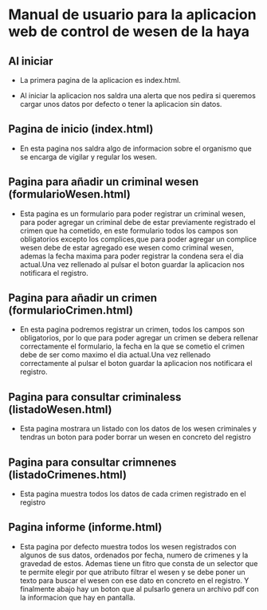 # **Manual de usuario para la aplicacion web de control de wesen de la haya**

## Al iniciar 

- La primera pagina de la aplicacion es index.html.

- Al iniciar la aplicacion nos saldra una alerta que nos pedira si queremos cargar unos datos por defecto o tener la aplicacion sin datos.

## Pagina de inicio (index.html)

- En esta pagina nos saldra algo de informacion sobre el organismo que se encarga de vigilar y regular los wesen.

## Pagina para añadir un criminal wesen (formularioWesen.html)

- Esta pagina es un formulario para poder registrar un criminal wesen, para poder agregar un criminal debe
de estar previamente registrado el crimen que ha cometido, en este formulario todos los campos son 
obligatorios excepto los complices,que para poder agregar un complice wesen debe de estar agregado ese wesen como criminal wesen, ademas la fecha maxima para poder registrar la condena sera el dia actual.Una vez rellenado al pulsar el boton guardar la aplicacion nos notificara el registro.

## Pagina para añadir un crimen (formularioCrimen.html)

- En esta pagina podremos registrar un crimen, todos los campos son obligatorios, por lo que para poder agregar un crimen se debera
rellenar correctamente el formulario, la fecha en la que se cometio el crimen debe de ser como maximo el dia actual.Una vez rellenado correctamente al pulsar el boton guardar la aplicacion nos notificara el registro.

## Pagina para consultar criminaless (listadoWesen.html)

- Esta pagina mostrara un listado con los datos de los wesen criminales y tendras un boton para poder borrar un wesen en concreto del registro

## Pagina para consultar crimnenes (listadoCrimenes.html)

- Esta pagina muestra todos los datos de cada crimen registrado en el registro

## Pagina informe (informe.html)

- Esta pagina por defecto muestra todos los wesen registrados con algunos de sus datos, ordenados por fecha, numero de crimenes y la gravedad de estos. Ademas tiene un fitro que consta de un selector que te permite elegir por que atributo filtrar el wesen y  se debe poner un texto para buscar el wesen con ese dato en concreto en el registro. Y finalmente abajo hay un boton que al pulsarlo genera un archivo pdf con la informacion que hay en pantalla.